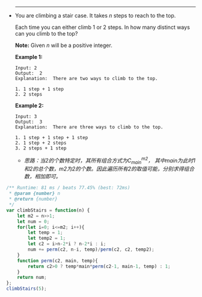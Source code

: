
 * ------

   You are climbing a stair case. It takes *n* steps to reach to the top.

   Each time you can either climb 1 or 2 steps. In how many distinct ways can you climb to the top?

   **Note:** Given *n* will be a positive integer.

   **Example 1:**

   ```
   Input: 2
   Output:  2
   Explanation:  There are two ways to climb to the top.

   1. 1 step + 1 step
   2. 2 steps

   ```

   **Example 2:**

   ```
   Input: 3
   Output:  3
   Explanation:  There are three ways to climb to the top.

   1. 1 step + 1 step + 1 step
   2. 1 step + 2 steps
   3. 2 steps + 1 step

   ```

   - *思路：当2的个数特定时，其所有组合方式为$C^{m2}_{main}$， 其中main为此时1和2的总个数，m2为2的个数。因此遍历所有2的取值可能，分别求得组合数，相加即可。*

```javascript
/** Runtime: 81 ms / beats 77.45% (best: 72ms)
 * @param {number} n
 * @return {number}
 */
var climbStairs = function(n) {
	let m2 = n>>1;
	let num = 0;
	for(let i=0; i<=m2; i++){
		let temp = 1;
		let temp2 = 1;
		let c2 = i>n-2*i ? n-2*i : i;
		num += perm(c2, n-i, temp)/perm(c2, c2, temp2);
	}
	function perm(c2, main, temp){
		return c2>0 ? temp*main*perm(c2-1, main-1, temp) : 1;
	}
	return num;
};
climbStairs(5);
```



​





